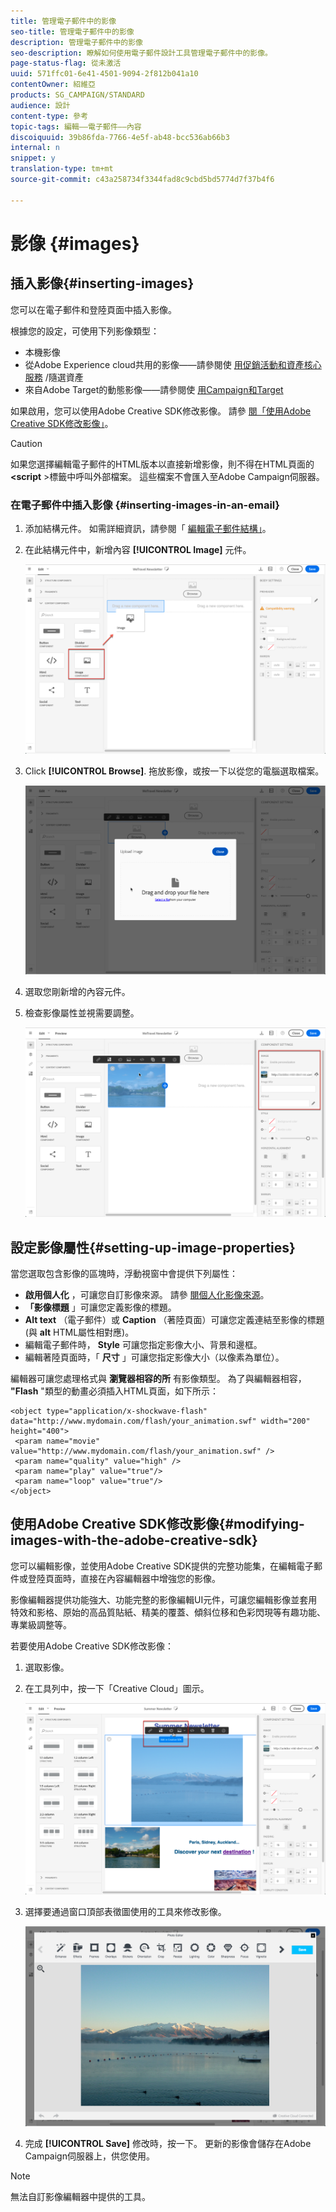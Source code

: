 ```yaml
---
title: 管理電子郵件中的影像
seo-title: 管理電子郵件中的影像
description: 管理電子郵件中的影像
seo-description: 瞭解如何使用電子郵件設計工具管理電子郵件中的影像。
page-status-flag: 從未激活
uuid: 571ffc01-6e41-4501-9094-2f812b041a10
contentOwner: 紹維亞
products: SG_CAMPAIGN/STANDARD
audience: 設計
content-type: 參考
topic-tags: 編輯——電子郵件——內容
discoiquuid: 39b86fda-7766-4e5f-ab48-bcc536ab66b3
internal: n
snippet: y
translation-type: tm+mt
source-git-commit: c43a258734f3344fad8c9cbd5bd5774d7f37b4f6

---
```



# 影像 {#images}

## 插入影像{#inserting-images}

您可以在電子郵件和登陸頁面中插入影像。

根據您的設定，可使用下列影像類型：

* 本機影像
* 從Adobe Experience cloud共用的影像——請參閱使 [用促銷活動和資產核心服務](../../integrating/using/working-with-campaign-and-assets-core-service.md) /隨選資產
* 來自Adobe Target的動態影像——請參閱使 [用Campaign和Target](../../integrating/using/about-campaign-target-integration.md)

如果啟用，您可以使用Adobe Creative SDK修改影像。 請參 [閱「使用Adobe Creative SDK修改影像」](images.md#modifying-images-with-the-adobe-creative-sdk)。

>[!CAUTION]
>
>如果您選擇編輯電子郵件的HTML版本以直接新增影像，則不得在HTML頁面的 **&lt;script** &gt;標籤中呼叫外部檔案。 這些檔案不會匯入至Adobe Campaign伺服器。

### 在電子郵件中插入影像 {#inserting-images-in-an-email}

1. 添加結構元件。 如需詳細資訊，請參閱「 [編輯電子郵件結構」](../../designing/using/designing-from-scratch.md#defining-the-email-structure)。
1. 在此結構元件中，新增內容 **[!UICONTROL Image]** 元件。

   ![](assets/des_insert_images_1.png)

1. Click **[!UICONTROL Browse]**. 拖放影像，或按一下以從您的電腦選取檔案。

   ![](assets/des_insert_images_2.png)

1. 選取您剛新增的內容元件。
1. 檢查影像屬性並視需要調整。

   ![](assets/des_insert_images_3.png)

## 設定影像屬性{#setting-up-image-properties}

當您選取包含影像的區塊時，浮動視窗中會提供下列屬性：

* **啟用個人化** ，可讓您自訂影像來源。 請參 [閱個人化影像來源](../../designing/using/personalization.md#personalizing-an-image-source)。
* **「影像標題** 」可讓您定義影像的標題。
* **Alt text** （電子郵件）或 **Caption** （著陸頁面）可讓您定義連結至影像的標題(與 **alt** HTML屬性相對應)。
* 編輯電子郵件時， **Style** 可讓您指定影像大小、背景和邊框。
* 編輯著陸頁面時，「 **尺寸** 」可讓您指定影像大小（以像素為單位）。

編輯器可讓您處理格式與 **瀏覽器相容的所** 有影像類型。 為了與編輯器相容， **"Flash** "類型的動畫必須插入HTML頁面，如下所示：

```
<object type="application/x-shockwave-flash" data="http://www.mydomain.com/flash/your_animation.swf" width="200" height="400">
 <param name="movie" value="http://www.mydomain.com/flash/your_animation.swf" />
 <param name="quality" value="high" />
 <param name="play" value="true"/>
 <param name="loop" value="true"/> 
</object>
```

## 使用Adobe Creative SDK修改影像{#modifying-images-with-the-adobe-creative-sdk}

您可以編輯影像，並使用Adobe Creative SDK提供的完整功能集，在編輯電子郵件或登陸頁面時，直接在內容編輯器中增強您的影像。

影像編輯器提供功能強大、功能完整的影像編輯UI元件，可讓您編輯影像並套用特效和影格、原始的高品質貼紙、精美的覆蓋、傾斜位移和色彩閃現等有趣功能、專業級調整等。

若要使用Adobe Creative SDK修改影像：

1. 選取影像。
1. 在工具列中，按一下「Creative Cloud」圖示。

   ![](assets/des_creative_sdk_icon.png)

1. 選擇要通過窗口頂部表徵圖使用的工具來修改影像。

   ![](assets/email_designer_ccsdktoolbar.png)

1. 完成 **[!UICONTROL Save]** 修改時，按一下。 更新的影像會儲存在Adobe Campaign伺服器上，供您使用。

>[!NOTE]
無法自訂影像編輯器中提供的工具。
